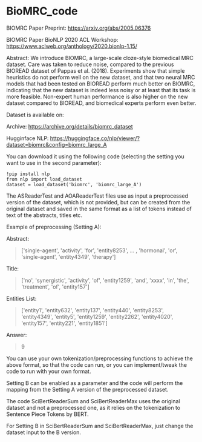 # BioMRC_code
BIOMRC Paper Preprint: https://arxiv.org/abs/2005.06376

BIOMRC Paper BioNLP 2020 ACL Workshop: https://www.aclweb.org/anthology/2020.bionlp-1.15/

Abstract:
We introduce BIOMRC, a large-scale cloze-style biomedical MRC dataset. Care was taken to reduce noise, compared to the previous BIOREAD dataset of Pappas et al. (2018). Experiments show that simple heuristics do not perform well on the new dataset, and that two neural MRC models  that had been tested on BIOREAD perform much better on BIOMRC, indicating that the new dataset is indeed less noisy or at least that its task is more feasible. Non-expert human performance is also higher on the new dataset compared to BIOREAD, and biomedical experts perform even better.

Dataset is available on: 

Archive: https://archive.org/details/biomrc_dataset

Hugginface NLP: https://huggingface.co/nlp/viewer/?dataset=biomrc&config=biomrc_large_A

You can download it using the following code (selecting the setting you want to use in the second parameter):

```
!pip install nlp
from nlp import load_dataset
dataset = load_dataset('biomrc', 'biomrc_large_A')
```

The ASReaderTest and AOAReaderTest files use as input a preprocessed version of the dataset, which is not provided, but can be created from the original dataset and saved in the same format as a list of tokens instead of text of the abstracts, titles etc.

Example of preprocessing (Setting A):

Abstract: 
> ['single-agent', 'activity', 'for', 'entity8253', ... , 'hormonal', 'or', 'single-agent', 'entity4349', 'therapy']

Title: 
> ['no', 'synergistic', 'activity', 'of', 'entity1259', 'and', 'xxxx', 'in', 'the', 'treatment', 'of', 'entity157']

Entities List: 
> ['entity1', 'entity632', 'entity137', 'entity440', 'entity8253', 'entity4349', 'entity5', 'entity1259', 'entity2262', 'entity4020', 'entity157', 'entity221', 'entity1851']

Answer:
> 9

You can use your own tokenization/preprocessing functions to achieve the above format, so that the code can run, or you can implement/tweak the code to run with your own format.

Setting B can be enabled as a parameter and the code will perform the mapping from the Setting A version of the preprocessed dataset.

The code SciBertReaderSum and SciBertReaderMax uses the original dataset and not a preprocessed one, as it relies on the tokenization to Sentence Piece Tokens by BERT.

For Setting B in SciBertReaderSum and SciBertReaderMax, just change the dataset input to the B version.

